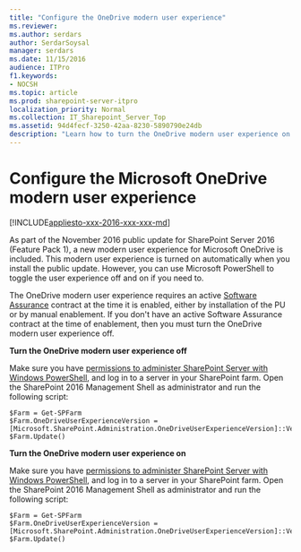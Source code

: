 ```yaml
---
title: "Configure the OneDrive modern user experience"
ms.reviewer: 
ms.author: serdars
author: SerdarSoysal
manager: serdars
ms.date: 11/15/2016
audience: ITPro
f1.keywords:
- NOCSH
ms.topic: article
ms.prod: sharepoint-server-itpro
localization_priority: Normal
ms.collection: IT_Sharepoint_Server_Top
ms.assetid: 94d4fecf-3250-42aa-8230-5890790e24db
description: "Learn how to turn the OneDrive modern user experience on or off in SharePoint Server."
---
```


# Configure the Microsoft OneDrive modern user experience

[!INCLUDE[appliesto-xxx-2016-xxx-xxx-md](../includes/appliesto-xxx-2016-xxx-xxx-md.md)]
  
As part of the November 2016 public update for SharePoint Server 2016 (Feature Pack 1), a new modern user experience for Microsoft OneDrive is included. This modern user experience is turned on automatically when you install the public update. However, you can use Microsoft PowerShell to toggle the user experience off and on if you need to.
  
The OneDrive modern user experience requires an active [Software Assurance](https://www.microsoft.com/licensing/licensing-programs/software-assurance-default.aspx) contract at the time it is enabled, either by installation of the PU or by manual enablement. If you don't have an active Software Assurance contract at the time of enablement, then you must turn the OneDrive modern user experience off.
  
 **Turn the OneDrive modern user experience off**
  
Make sure you have [permissions to administer SharePoint Server with Windows PowerShell](/powershell/module/sharepoint-server/?view=sharepoint-ps), and log in to a server in your SharePoint farm. Open the SharePoint 2016 Management Shell as administrator and run the following script:
  
```
$Farm = Get-SPFarm
$Farm.OneDriveUserExperienceVersion = [Microsoft.SharePoint.Administration.OneDriveUserExperienceVersion]::Version1
$Farm.Update()

```

 **Turn the OneDrive modern user experience on**
  
Make sure you have [permissions to administer SharePoint Server with Windows PowerShell](/powershell/module/sharepoint-server/?view=sharepoint-ps), and log in to a server in your SharePoint farm. Open the SharePoint 2016 Management Shell as administrator and run the following script:
  
```
$Farm = Get-SPFarm
$Farm.OneDriveUserExperienceVersion = [Microsoft.SharePoint.Administration.OneDriveUserExperienceVersion]::Version2
$Farm.Update()

```


